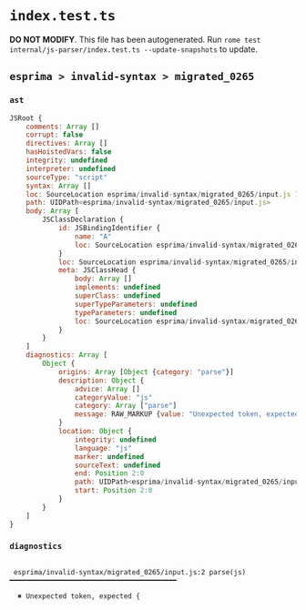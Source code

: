 # `index.test.ts`

**DO NOT MODIFY**. This file has been autogenerated. Run `rome test internal/js-parser/index.test.ts --update-snapshots` to update.

## `esprima > invalid-syntax > migrated_0265`

### `ast`

```javascript
JSRoot {
	comments: Array []
	corrupt: false
	directives: Array []
	hasHoistedVars: false
	integrity: undefined
	interpreter: undefined
	sourceType: "script"
	syntax: Array []
	loc: SourceLocation esprima/invalid-syntax/migrated_0265/input.js 1:0-2:0
	path: UIDPath<esprima/invalid-syntax/migrated_0265/input.js>
	body: Array [
		JSClassDeclaration {
			id: JSBindingIdentifier {
				name: "A"
				loc: SourceLocation esprima/invalid-syntax/migrated_0265/input.js 1:6-1:7 (A)
			}
			loc: SourceLocation esprima/invalid-syntax/migrated_0265/input.js 1:0-1:7
			meta: JSClassHead {
				body: Array []
				implements: undefined
				superClass: undefined
				superTypeParameters: undefined
				typeParameters: undefined
				loc: SourceLocation esprima/invalid-syntax/migrated_0265/input.js 1:0-1:7
			}
		}
	]
	diagnostics: Array [
		Object {
			origins: Array [Object {category: "parse"}]
			description: Object {
				advice: Array []
				categoryValue: "js"
				category: Array ["parse"]
				message: RAW_MARKUP {value: "Unexpected token, expected {"}
			}
			location: Object {
				integrity: undefined
				language: "js"
				marker: undefined
				sourceText: undefined
				end: Position 2:0
				path: UIDPath<esprima/invalid-syntax/migrated_0265/input.js>
				start: Position 2:0
			}
		}
	]
}
```

### `diagnostics`

```

 esprima/invalid-syntax/migrated_0265/input.js:2 parse(js) ━━━━━━━━━━━━━━━━━━━━━━━━━━━━━━━━━━━━━━━━━

  ✖ Unexpected token, expected {


```
